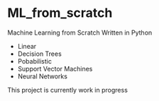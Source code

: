 # ML_from_scratch

Machine Learning from Scratch
Written in Python

- Linear
- Decision Trees
- Pobabilistic
- Support Vector Machines
- Neural Networks

This project is currently work in progress
